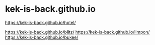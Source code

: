 # kek-is-back.github.io

https://kek-is-back.github.io/hotel/



https://kek-is-back.github.io/blitz/ 
https://kek-is-back.github.io/limpon/ 
https://kek-is-back.github.io/bukee/

